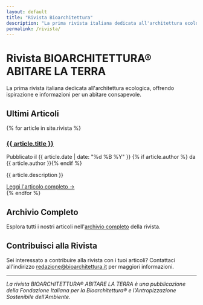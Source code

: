 ```yaml
---
layout: default
title: "Rivista Bioarchitettura"
description: "La prima rivista italiana dedicata all'architettura ecologica, offrendo ispirazione e informazioni per un abitare consapevole."
permalink: /rivista/
---
```


# Rivista BIOARCHITETTURA® ABITARE LA TERRA

La prima rivista italiana dedicata all'architettura ecologica, offrendo ispirazione e informazioni per un abitare consapevole.

## Ultimi Articoli

{% for article in site.rivista %}
<article class="article-preview">
  <h3><a href="{{ article.url }}">{{ article.title }}</a></h3>
  <p class="article-meta">
    Pubblicato il {{ article.date | date: "%d %B %Y" }}
    {% if article.author %} da {{ article.author }}{% endif %}
  </p>
  <p>{{ article.description }}</p>
  <a href="{{ article.url }}" class="read-more">Leggi l'articolo completo →</a>
</article>
{% endfor %}

## Archivio Completo

Esplora tutti i nostri articoli nell'[archivio completo](/archivio/) della rivista.

## Contribuisci alla Rivista

Sei interessato a contribuire alla rivista con i tuoi articoli? Contattaci all'indirizzo [redazione@bioarchitettura.it](mailto:redazione@bioarchitettura.it) per maggiori informazioni.

---

*La rivista BIOARCHITETTURA® ABITARE LA TERRA è una pubblicazione della Fondazione Italiana per la Bioarchitettura® e l'Antropizzazione Sostenibile dell'Ambiente.*